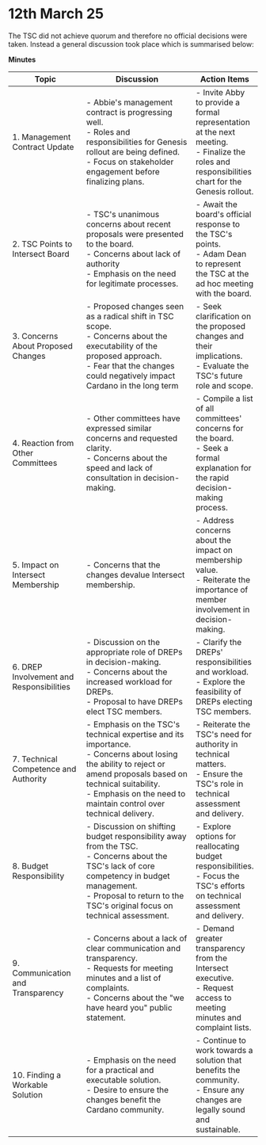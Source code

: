 # 12th March 25

The TSC did not achieve quorum and therefore no official decisions were taken. Instead a general discussion took place which is summarised below:&#x20;



**Minutes**

<table><thead><tr><th width="151">Topic</th><th width="308">Discussion</th><th>Action Items</th></tr></thead><tbody><tr><td>1. Management Contract Update</td><td>- Abbie's management contract is progressing well.<br>- Roles and responsibilities for Genesis rollout are being defined.<br>- Focus on stakeholder engagement before finalizing plans.</td><td>- Invite Abby to provide a formal representation at the next meeting.<br>- Finalize the roles and responsibilities chart for the Genesis rollout.</td></tr><tr><td>2. TSC Points to Intersect Board</td><td>- TSC's unanimous concerns about recent proposals were presented to the board.<br>- Concerns about lack of authority<br>- Emphasis on the need for legitimate processes.</td><td>- Await the board's official response to the TSC's points.<br>- Adam Dean to represent the TSC at the ad hoc meeting with the board.</td></tr><tr><td>3. Concerns About Proposed Changes</td><td>- Proposed changes seen as a radical shift in TSC scope.<br>- Concerns about the executability of the proposed approach.<br>- Fear that the changes could negatively impact Cardano in the long term</td><td>- Seek clarification on the proposed changes and their implications.<br>- Evaluate the TSC's future role and scope.</td></tr><tr><td>4. Reaction from Other Committees</td><td>- Other committees have expressed similar concerns and requested clarity.<br>- Concerns about the speed and lack of consultation in decision-making.</td><td>- Compile a list of all committees' concerns for the board.<br>- Seek a formal explanation for the rapid decision-making process.</td></tr><tr><td>5. Impact on Intersect Membership</td><td>- Concerns that the changes devalue Intersect membership.</td><td>- Address concerns about the impact on membership value.<br>- Reiterate the importance of member involvement in decision-making.</td></tr><tr><td>6. DREP Involvement and Responsibilities</td><td>- Discussion on the appropriate role of DREPs in decision-making.<br>- Concerns about the increased workload for DREPs.<br>- Proposal to have DREPs elect TSC members.</td><td>- Clarify the DREPs' responsibilities and workload.<br>- Explore the feasibility of DREPs electing TSC members.</td></tr><tr><td>7. Technical Competence and Authority</td><td>- Emphasis on the TSC's technical expertise and its importance.<br>- Concerns about losing the ability to reject or amend proposals based on technical suitability.<br>- Emphasis on the need to maintain control over technical delivery.</td><td>- Reiterate the TSC's need for authority in technical matters.<br>- Ensure the TSC's role in technical assessment and delivery.</td></tr><tr><td>8. Budget Responsibility</td><td>- Discussion on shifting budget responsibility away from the TSC.<br>- Concerns about the TSC's lack of core competency in budget management.<br>- Proposal to return to the TSC's original focus on technical assessment.</td><td>- Explore options for reallocating budget responsibilities.<br>- Focus the TSC's efforts on technical assessment and delivery.</td></tr><tr><td>9. Communication and Transparency</td><td>- Concerns about a lack of clear communication and transparency.<br>- Requests for meeting minutes and a list of complaints.<br>- Concerns about the "we have heard you" public statement.</td><td>- Demand greater transparency from the Intersect executive.<br>- Request access to meeting minutes and complaint lists.</td></tr><tr><td>10. Finding a Workable Solution</td><td>- Emphasis on the need for a practical and executable solution.<br>- Desire to ensure the changes benefit the Cardano community.</td><td>- Continue to work towards a solution that benefits the community.<br>- Ensure any changes are legally sound and sustainable.</td></tr></tbody></table>
